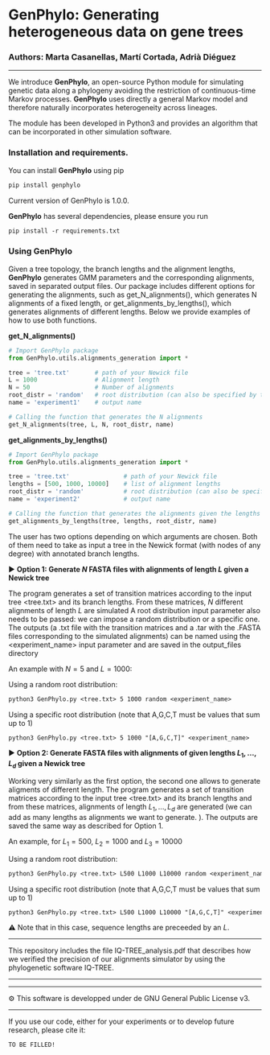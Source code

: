 # GenPhylo: Generating heterogeneous data on gene trees

### Authors: Marta Casanellas, Martí Cortada, Adrià Diéguez

---

We introduce **GenPhylo**, an open-source Python module for simulating genetic data along a phylogeny avoiding the restriction of continuous-time Markov processes. **GenPhylo** uses directly a general Markov model and therefore naturally incorporates heterogeneity across lineages. 

The module has been developed in Python3 and provides an algorithm that can be incorporated in other simulation software. 

### **Installation and requirements.**

You can install **GenPhylo** using pip

```diff
pip install genphylo
```
Current version of GenPhylo is 1.0.0.

**GenPhylo** has several dependencies, please ensure you run

```diff
pip install -r requirements.txt
```

### **Using GenPhylo**

Given a tree topology, the branch lengths and the alignment lengths, **GenPhylo** generates GMM parameters and the corresponding alignments, saved in separated output files. Our package includes different options for generating the alignments, such as get_N_alignments(), which generates N alignments of a fixed length, or get_alignments_by_lengths(), which generates alignments of different lengths. Below we provide examples of how to use both functions.

**get_N_alignments()**

```python
# Import GenPhylo package
from GenPhylo.utils.alignments_generation import *

tree = 'tree.txt'       # path of your Newick file
L = 1000                # Alignment length
N = 50                  # Number of alignments
root_distr = 'random'   # root distribution (can also be specified by the user, e.g. root_distr = [0.22, 0.24, 0.28, 0.26])
name = 'experiment1'    # output name

# Calling the function that generates the N alignments
get_N_alignments(tree, L, N, root_distr, name)
```
**get_alignments_by_lengths()**

```python
# Import GenPhylo package
from GenPhylo.utils.alignments_generation import *

tree = 'tree.txt'               # path of your Newick file
lengths = [500, 1000, 10000]    # list of alignment lengths
root_distr = 'random'           # root distribution (can also be specified by the user, e.g. root_distr = [0.22, 0.24, 0.28, 0.26])
name = 'experiment2'            # output name

# Calling the function that generates the alignments given the lengths
get_alignments_by_lengths(tree, lengths, root_distr, name)
```

The user has two options depending on which arguments are chosen. Both of them need to take as input a tree in the Newick format (with nodes of any degree) with annotated branch lengths.

▶️ **Option 1: Generate $N$ FASTA files with alignments of length $L$ given a Newick tree**

The program generates a set of transition matrices according to the input tree <tree.txt> and its branch lengths. From these matrices, $N$ different alignments of length $L$ are simulated
A root distribution input parameter also needs to be passed: we can impose a random distribution or a specific one. 
The outputs (a .txt file with the transition matrices and a .tar with the .FASTA files corresponding to the simulated alignments) can be named using the <experiment_name> input parameter and  are saved in the output_files directory 

An example with $N = 5$ and $L=1000$:

Using a random root distribution:
```diff
python3 GenPhylo.py <tree.txt> 5 1000 random <experiment_name>
```
Using a specific root distribution (note that A,G,C,T must be values that sum up to 1)
```diff
python3 GenPhylo.py <tree.txt> 5 1000 "[A,G,C,T]" <experiment_name>
```

▶️ **Option 2: Generate FASTA files with alignments of given lengths $L_1,...,L_d$ given a Newick tree**

Working very similarly as the first option, the second one allows to generate aligments of different length. The program generates a set of transition matrices according to the input tree <tree.txt> and its branch lengths and from these matrices, alignments of length  $L_1,...,L_d$ are generated (we can add as many lengths as alignments we want to generate. ). The outputs are saved the same way as described for Option 1.

An example, for $L_1 = 500$, $L_2 = 1000$ and $L_3 = 10000$

Using a random root distribution:
```diff
python3 GenPhylo.py <tree.txt> L500 L1000 L10000 random <experiment_name>
```
Using a specific root distribution (note that A,G,C,T must be values that sum up to 1)
```diff
python3 GenPhylo.py <tree.txt> L500 L1000 L10000 "[A,G,C,T]" <experiment_name>
```
⚠️ Note that in this case, sequence lengths are preceeded by an $L$.

---

This repository includes the file IQ-TREE_analysis.pdf that describes how we verified the precision of our alignments simulator by using the phylogenetic software IQ-TREE.

---
---

⚙️ This software is developped under de GNU General Public License v3.

---

If you use our code, either for your experiments or to develop future research, please cite it:
```
TO BE FILLED!
```
